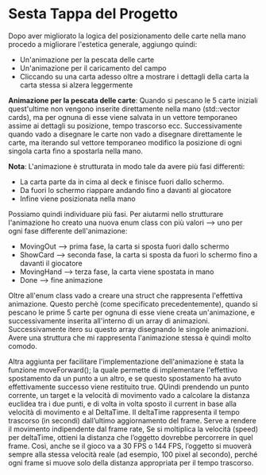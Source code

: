 # Sesta Tappa del Progetto

Dopo aver migliorato la logica del posizionamento delle carte nella mano procedo a migliorare l'estetica generale, aggiungo quindi:
- Un'animazione per la pescata delle carte
- Un'animazione per il caricamento del campo
- Cliccando su una carta adesso oltre a mostrare i dettagli della carta la carta stessa si alzera leggermente

**Animazione per la pescata delle carte**: Quando si pescano le 5 carte iniziali quest'ultime non vengono inserite direttamente nella mano (std::vector<Card> cards), ma per ognuna di esse viene salvata in un vettore temporaneo assime ai dettagli su posizione, tempo trascorso ecc. Successivamente quando vado a disegnare le carte non vado a disegnare direttamente le carte, ma iterando sul vettore temporaneo modifico la posizione di ogni singola carta fino a spostarla nella mano.

**Nota**: L'animazione è strutturata in modo tale da avere più fasi differenti:
- La carta parte da in cima al deck e finisce fuori dallo schermo. 
- Da fuori lo schermo riappare andando fino a davanti al giocatore
- Infine viene posizionata nella mano

Possiamo quindi individuare più fasi. Per aiutarmi nello strutturare l'animazione ho creato una nuova enum class con più valori --> uno per ogni fase differente dell'animazione:
- MovingOut --> prima fase, la carta si sposta fuori dallo schermo
- ShowCard --> seconda fase, la carta si sposta da fuori lo schermo fino a davanti il giocatore
- MovingHand --> terza fase, la carta viene spostata in mano
- Done --> fine animazione

Oltre all'enum class vado a creare una struct che rappresenta l'effettiva animazione. Questo perchè (come specificato precedentemente), quando si pescano le prime 5 carte per ognuna di esse viene creata un'animazione, e successivamente inserita all'interno di un array di animazioni. Successivamente itero su questo array disegnando le singole animazioni. Avere una struttura che mi rappresenta l'animazione stessa è quindi molto comodo. 

Altra aggiunta per facilitare l'implementazione dell'animazione è stata la funzione moveForward(); la quale permette di implementare l'effettivo spostamento da un punto a un altro, e se questo spostamento ha avuto effettivamente successo viene restituito true.
QUindi prendendo un punto corrente, un target e la velocità di movimento vado a calcolare la distanza euclidea tra i due punti, e di volta in volta sposto il current in base alla velocità di movimento e al DeltaTime. Il deltaTime rappresenta il tempo trascorso (in secondi) dall’ultimo aggiornamento del frame. Serve a rendere il movimento indipendente dal frame rate, Se si moltiplica la velocità (speed) per deltaTime, ottieni la distanza che l’oggetto dovrebbe percorrere in quel frame.
Così, anche se il gioco va a 30 FPS o 144 FPS, l’oggetto si muoverà sempre alla stessa velocità reale (ad esempio, 100 pixel al secondo), perché ogni frame si muove solo della distanza appropriata per il tempo trascorso.



